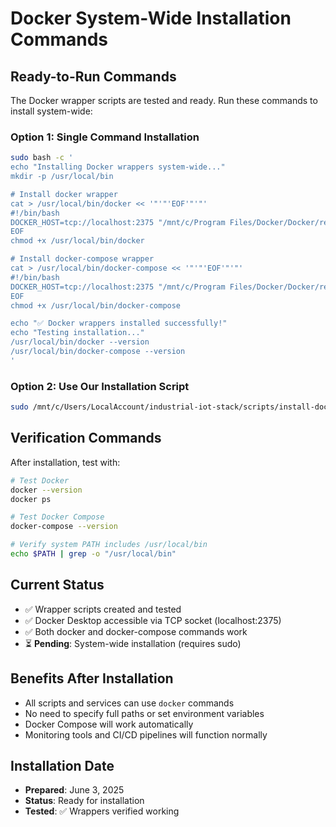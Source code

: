 # Docker System-Wide Installation Commands

## Ready-to-Run Commands

The Docker wrapper scripts are tested and ready. Run these commands to install system-wide:

### Option 1: Single Command Installation
```bash
sudo bash -c '
echo "Installing Docker wrappers system-wide..."
mkdir -p /usr/local/bin

# Install docker wrapper
cat > /usr/local/bin/docker << '"'"'EOF'"'"'
#!/bin/bash
DOCKER_HOST=tcp://localhost:2375 "/mnt/c/Program Files/Docker/Docker/resources/bin/docker.exe" "$@"
EOF
chmod +x /usr/local/bin/docker

# Install docker-compose wrapper
cat > /usr/local/bin/docker-compose << '"'"'EOF'"'"'
#!/bin/bash
DOCKER_HOST=tcp://localhost:2375 "/mnt/c/Program Files/Docker/Docker/resources/bin/docker-compose.exe" "$@"
EOF
chmod +x /usr/local/bin/docker-compose

echo "✅ Docker wrappers installed successfully!"
echo "Testing installation..."
/usr/local/bin/docker --version
/usr/local/bin/docker-compose --version
'
```

### Option 2: Use Our Installation Script
```bash
sudo /mnt/c/Users/LocalAccount/industrial-iot-stack/scripts/install-docker-wrappers.sh
```

## Verification Commands
After installation, test with:
```bash
# Test Docker
docker --version
docker ps

# Test Docker Compose  
docker-compose --version

# Verify system PATH includes /usr/local/bin
echo $PATH | grep -o "/usr/local/bin"
```

## Current Status
- ✅ Wrapper scripts created and tested
- ✅ Docker Desktop accessible via TCP socket (localhost:2375)
- ✅ Both docker and docker-compose commands work
- ⏳ **Pending**: System-wide installation (requires sudo)

## Benefits After Installation
- All scripts and services can use `docker` commands
- No need to specify full paths or set environment variables
- Docker Compose will work automatically
- Monitoring tools and CI/CD pipelines will function normally

## Installation Date
- **Prepared**: June 3, 2025
- **Status**: Ready for installation
- **Tested**: ✅ Wrappers verified working
